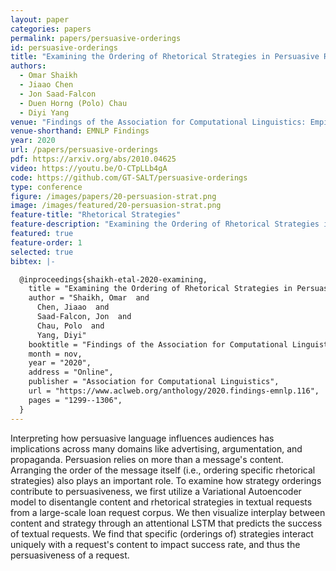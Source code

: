 ```yaml
---
layout: paper
categories: papers
permalink: papers/persuasive-orderings
id: persuasive-orderings
title: "Examining the Ordering of Rhetorical Strategies in Persuasive Requests"
authors: 
  - Omar Shaikh 
  - Jiaao Chen
  - Jon Saad-Falcon
  - Duen Horng (Polo) Chau
  - Diyi Yang
venue: "Findings of the Association for Computational Linguistics: Empirical Methods in Natural Language Processing"
venue-shorthand: EMNLP Findings
year: 2020
url: /papers/persuasive-orderings
pdf: https://arxiv.org/abs/2010.04625
video: https://youtu.be/O-CTpLLb4gA
code: https://github.com/GT-SALT/persuasive-orderings
type: conference
figure: /images/papers/20-persuasion-strat.png
image: /images/featured/20-persuasion-strat.png
feature-title: "Rhetorical Strategies"
feature-description: "Examining the Ordering of Rhetorical Strategies in Persuasive Requests"
featured: true
feature-order: 1
selected: true
bibtex: |-

  @inproceedings{shaikh-etal-2020-examining,
    title = "Examining the Ordering of Rhetorical Strategies in Persuasive Requests",
    author = "Shaikh, Omar  and
      Chen, Jiaao  and
      Saad-Falcon, Jon  and
      Chau, Polo  and
      Yang, Diyi"
    booktitle = "Findings of the Association for Computational Linguistics: EMNLP 2020",
    month = nov,
    year = "2020",
    address = "Online",
    publisher = "Association for Computational Linguistics",
    url = "https://www.aclweb.org/anthology/2020.findings-emnlp.116",
    pages = "1299--1306",
  }
---
```


Interpreting how persuasive language influences audiences has implications across many domains like advertising, argumentation, and propaganda. Persuasion relies on more than a message's content. Arranging the order of the message itself (i.e., ordering specific rhetorical strategies) also plays an important role. To examine how strategy orderings contribute to persuasiveness, we first utilize a Variational Autoencoder model to disentangle content and rhetorical strategies in textual requests from a large-scale loan request corpus. We then visualize interplay between content and strategy through an attentional LSTM that predicts the success of textual requests. We find that specific (orderings of) strategies interact uniquely with a request's content to impact success rate, and thus the persuasiveness of a request.

